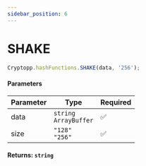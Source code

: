 ```yaml
---
sidebar_position: 6
---
```


# SHAKE

```js
Cryptopp.hashFunctions.SHAKE(data, '256');
```

#### Parameters

| Parameter | Type                         | Required |
| --------- | ---------------------------- | -------- |
| data      | `string` <br/> `ArrayBuffer` | ✅       |
| size      | `"128"` <br/> `"256"`        | ✅       |

#### Returns: `string`
